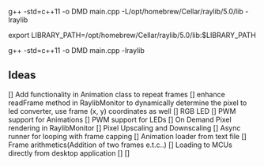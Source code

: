 g++ -std=c++11 -o DMD main.cpp -L/opt/homebrew/Cellar/raylib/5.0/lib -lraylib

export LIBRARY_PATH=/opt/homebrew/Cellar/raylib/5.0/lib:$LIBRARY_PATH


g++ -std=c++11 -o DMD main.cpp -lraylib

## Ideas

[] Add functionality in Animation class to repeat frames
[] enhance readFrame method in RaylibMonitor to dynamically determine
    the pixel to led converter, use frame (x, y) coordinates as well
[] RGB LED
[] PWM support for Animations 
[] PWM support for LEDs
[] On Demand Pixel rendering in RaylibMonitor
[] Pixel Upscaling and Downscaling
[] Async runner for looping with frame capping
[] Animation loader from text file
[] Frame arithmetics(Addition of two frames e.t.c..)
[] Loading to MCUs directly from desktop application
[]
[]